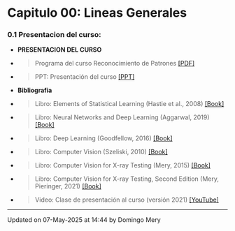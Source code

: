 
# Capitulo 00: Lineas Generales
### 0.1 Presentacion del curso:
* **PRESENTACION DEL CURSO** 
* > Programa del curso Reconocimiento de Patrones [[PDF]](https://github.com/domingomery/patrones/blob/master/clases/Cap00_Lineas_Generales/program/Programa_patrones.pdf)
* > PPT: Presentación del curso [[PPT]](https://github.com/domingomery/patrones/blob/master/clases/Cap00_Lineas_Generales/program/PAT00_Presentacion.pptx)
* **Bibliografia** 
* > Libro: Elements of Statistical Learning (Hastie et al., 2008) [[Book]](https://github.com/domingomery/patrones/blob/master/clases/Cap00_Lineas_Generales/books/Elements_of_Statistical_Learning.pdf)
* > Libro: Neural Networks and Deep Learning (Aggarwal, 2019) [[Book]](https://github.com/domingomery/patrones/blob/master/clases/Cap00_Lineas_Generales/books/2018_Book_NeuralNetworksAndDeepLearning.pdf)
* > Libro: Deep Learning (Goodfellow, 2016) [[Book]](http://www.deeplearningbook.org)
* > Libro: Computer Vision (Szeliski, 2010) [[Book]](http://szeliski.org/Book/)
* > Libro: Computer Vision for X-ray Testing (Mery, 2015) [[Book]](https://github.com/domingomery/patrones/blob/master/clases/Cap00_Lineas_Generales/books/2015_ComputerVisionXrays_DMery.pdf)
* > Libro: Computer Vision for X-ray Testing, Second Edition (Mery, Pieringer, 2021) [[Book]](https://link.springer.com/book/10.1007/978-3-030-56769-9)
* > Video: Clase de presentación al curso (versión 2021) [[YouTube]](https://youtu.be/fN4fOoWzdWs)
---


Updated on 07-May-2025 at 14:44 by Domingo Mery
